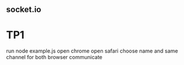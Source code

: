 ## socket.io

# TP1
run node example.js
open chrome
open safari
choose name and same channel for both browser
communicate



